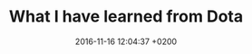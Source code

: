 ---
layout: post
title:  "What I have learned from Dota"
date:   2016-11-16 12:04:37 +0200
categories: jekyll update
---